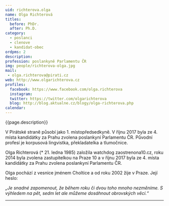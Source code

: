 ```yaml
---
uid: richterova.olga
name: Olga Richterová
titles:
  before: PhDr. 
  after: Ph.D.
category:
  - poslanci
  - clenove
  - kandidat-obec 
ordpms: 2
description: 
profession: poslankyně Parlamentu ČR
img: people/richterova-olga.jpg
mail:
 - olga.richterova@pirati.cz
web: http://www.olgarichterova.cz
profiles:
  facebook: https://www.facebook.com/olga.richterova
  instagram: 
  twitter: https://twitter.com/olgarichterova
  blog: http://blog.aktualne.cz/blogy/olga-richterova.php
calendar: 
---
```


{{page.description}}

V Pirátské straně působí jako 1. místopředsedkyně. V říjnu 2017 byla ze 4. místa kandidátky za Prahu zvolena poslankyní Parlamentu ČR. Původní profesí je korpusová lingvistka, překladatelka a tlumočnice.

Olga Richterová (* 21. ledna 1985) založila watchdog zaostrenona10.cz, roku 2014 byla zvolena zastupitelkou na Praze 10 a v říjnu 2017 byla ze 4. místa kandidátky za Prahu zvolena poslankyní Parlamentu ČR.

Olga pochází z vesnice jménem Choltice a od roku 2002 žije v Praze. Její heslo:

*„Je snadné zapomenout, že během roku či dvou toho mnoho nezměníme. S výhledem na pět, sedm let ale můžeme dosáhnout obrovských věcí.“*

---
